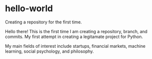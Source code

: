# hello-world
Creating a repository for the first time.

Hello there! This is the first time I am creating a repository, branch, and commits.
My first attempt in creating a legitamate project for Python. 

My main fields of interest include startups, financial markets, machine learning, social psychology, and philosophy. 
